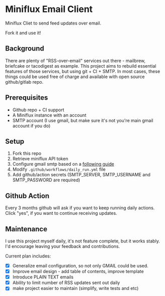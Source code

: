 # Miniflux Email Client
Miniflux Cliet to send feed updates over email.

Fork it and use it!

## Background
There are plenty of "RSS-over-email" services out there - mailbrew, briefcake or tacodigest as example. This project aims to rebuild essential features of those services, but using git + CI + SMTP. In most cases, these things could be used free of charge and available with open source github/gitlab repo.

## Prerequisites
- Github repo + CI support
- A Miniflux instance with an account
- SMTP account (I use gmail, but make sure it's not you're main gmail account if you do)

## Setup
1. Fork this repo
2. Retrieve miniflux API token
3. Configure gmail smtp based on a [following guide](https://community.cloudflare.com/t/solved-how-to-use-gmail-smtp-to-send-from-an-email-address-which-uses-cloudflare-email-routing/382769/2)
4. Modify `.github/workflows/daily_run.yml` file
5. Add github/action secrets (SMTP_SERVER, SMTP_USERNAME and SMTP_PASSWORD are required)

## Github Action
Every 3 months github will ask if you want to keep running daily actions. Click "yes", if you want to continue receiving updates.

## Maintenance
I use this project myself daily, it's not feature complete, but it works stably. I'd encourage leaving your feedback and contributions.

Current plan includes:
- [x] Generalize email configuration, so not only GMAIL could be used.
- [x] Improve email design - add table of contents, improve template
- [x] Introduce PLAIN TEXT emails
- [x] Ability to limit number of RSS updates sent out daily
- [x] make project easier to maintain (simplify, write tests and etc)
